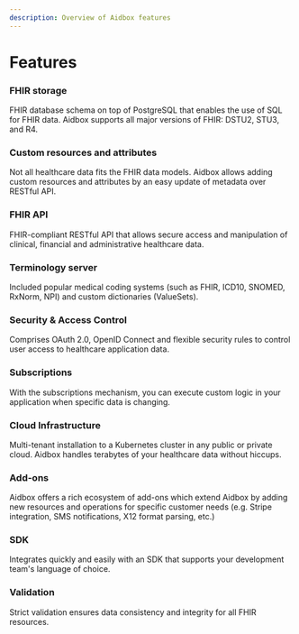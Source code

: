 ```yaml
---
description: Overview of Aidbox features
---
```


# Features

### **FHIR storage** 

FHIR database schema on top of PostgreSQL that enables the use of SQL for FHIR data. Aidbox supports all major versions of FHIR: DSTU2, STU3, and R4.

### **Custom resources and attributes** 

Not all healthcare data fits the FHIR data models. Aidbox allows adding custom resources and attributes by an easy update of metadata over RESTful API.

### **FHIR API** 

FHIR-compliant RESTful API that allows secure access and manipulation of clinical, financial and administrative healthcare data.

### **Terminology server** 

Included popular medical coding systems \(such as FHIR, ICD10, SNOMED, RxNorm, NPI\) and custom dictionaries \(ValueSets\).

### **Security & Access Control** 

Comprises OAuth 2.0, OpenID Connect and flexible security rules to control user access to healthcare application data.

### **Subscriptions** 

With the subscriptions mechanism, you can execute custom logic in your application when specific data is changing.

### **Cloud Infrastructure** 

Multi-tenant installation to a Kubernetes cluster in any public or private cloud. Aidbox handles terabytes of your healthcare data without hiccups.

### **Add-ons** 

Aidbox offers a rich ecosystem of add-ons which extend Aidbox by adding new resources and operations for specific customer needs \(e.g. Stripe integration, SMS notifications, X12 format parsing, etc.\)

### **SDK** 

Integrates quickly and easily with an SDK that supports your development team's language of choice.

### **Validation** 

Strict validation ensures data consistency and integrity for all FHIR resources.

